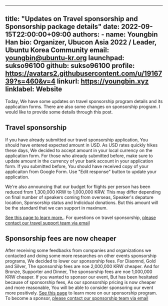 
---
title: "Updates on Travel sponsorship and Sponsorship package details"
date: 2022-09-15T22:00:00+09:00
authors:
    - name: Youngbin Han
      bio: Organizer, Ubucon Asia 2022 / Leader, Ubuntu Korea Community 
      email: youngbin@ubuntu-kr.org
      launchpad: sukso96100
      github: sukso96100
      profile: https://avatars2.githubusercontent.com/u/1916739?s=460&v=4
      linkurl: https://youngbin.xyz
      linklabel: Website
---

Today, We have some updates on travel sponsorship program details and its application forms. There are also some changes on sponsorship program. I would like to provide some details through this post.

## Travel sponsorship

If you have already submitted our travel sponsorship application, You should have entered expected amount in USD.
As USD rates quickly hikes these days, We decided to accept amount in your local currency on the application form. For those who already submitted before, make sure to update amount in the currency of your bank account in your application form.
If you submitted before, You should have received copy of your applicaiton from Google Form. Use "Edit response" button to update your application.

We're also announcing that our budget for flights per person has been reduced from 1,300,000 KRW to 1,000,000 KRW. This may differ depending on final number of speakers coming from overseas, Speaker's depature location, Sponsorship status and Indicidual donations. But this amount will be the standard that we can support in maximum.

[See this page to learn more.](../../venue-and-travel/travel-sponsorship/). For questions on travel sponsorship, [please contact our travel support team via email](travel@ubucon.asia)

## Sponsorship fees are now cheaper

After receiving some feedbacks from companies and organizations we contacted and doing some more researches on other events sponsorship programs, We decided to lower our sponsorship fees.
For Diaomnd, Gold and Silver, The sponsorship fees are noe 2,000,000 KRW cheaper.
And for Bronze, Supporter and Dinner, The sponsorship fees are noe 1,000,000 KRW cheaper.
If you wanted to sponsor our event, But has been hesitated because of sponsorship fees, As our sponsorship pricing is now cheaper and more reasonable, You will be able to consider sponsoring our event more positively.
[See this page](../../become-a-sponsor/) to learn more on our sponsorship program. To become a sponsor, [please contact our sponsorship team via email](sponsorship@ubucon.asia) 